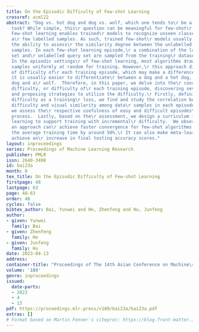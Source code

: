 ```yaml
---
title: On the Episodic Difficulty of Few-shot Learning
crossref: acml22
abstract: "Dog vs. hot dog and dog vs. wolf, which one tends to\r be a harder comparison
  task? While simple, this\r question can be meaningful for few-shot\r classification.
  Few-shot learning enables trained\r models to recognize unseen classes through just
  a\r few labelled samples. As such, trained few-shot\r models usually have to possess
  the ability to assess\r the similarity degree between the unlabelled and\r labelled
  samples. In each few-shot learning episode,\r a combination of the labelled support
  set and\r unlabelled query set are sampled from the training\r dataset for model-training.
  In the episodic settings\r of few-shot learning, most algorithms draw the data\r
  samples uniformly at random for training. However,\r this approach disregards concepts
  of difficulty of\r each training episode, which may make a difference.\r After all,
  it is usually easier to differentiate\r between a dog and a hot dog, versus the
  dog and a\r wolf.  Therefore, in this paper, we delve into the\r concept of episodic
  difficulty, or difficulty of\r each training episode, discovering several insights\r
  and proposing strategies to utilize the difficulty.\r Firstly, defining episodic
  difficulty as a training\r loss, we find and study the correlation between\r episodic
  difficulty and visual similarity among data\r samples in each episode.  Secondly,
  we assess the\r respective usefulness of easy and difficult episodes\r for the training
  process.  Lastly, based on the\r assessment, we design a curriculum for few-shot\r
  learning to support training with incremental\r difficulty.  We observe that such
  an approach can\r achieve faster convergence for few-shot algorithms,\r reducing
  the average training time by around 50%.\r It can also make meta-learning algorithms
  achieve an\r increase in final testing accuracy scores."
layout: inproceedings
series: Proceedings of Machine Learning Research
publisher: PMLR
issn: 2640-3498
id: bai23a
month: 0
tex_title: On the Episodic Difficulty of Few-shot Learning
firstpage: 48
lastpage: 63
page: 48-63
order: 48
cycles: false
bibtex_author: Bai, Yunwei and He, Zhenfeng and Hu, Junfeng
author:
- given: Yunwei
  family: Bai
- given: Zhenfeng
  family: He
- given: Junfeng
  family: Hu
date: 2023-04-13
address:
container-title: "Proceedings of The 14th Asian Conference on Machine\r Learning"
volume: '189'
genre: inproceedings
issued:
  date-parts:
  - 2023
  - 4
  - 13
pdf: https://proceedings.mlr.press/v189/bai23a/bai23a.pdf
extras: []
# Format based on Martin Fenner's citeproc: https://blog.front-matter.io/posts/citeproc-yaml-for-bibliographies/
---
```

